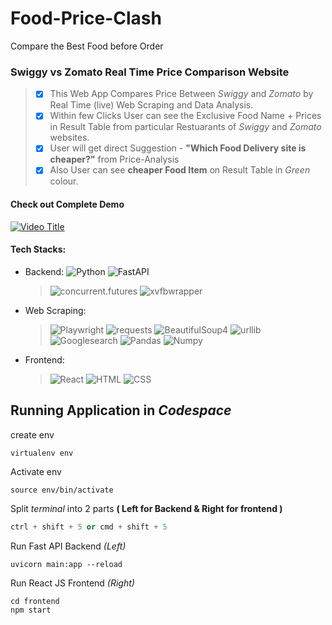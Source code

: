 # Food-Price-Clash 
Compare the Best Food before Order

### Swiggy vs Zomato Real Time Price Comparison Website
> - [X] This Web App Compares Price Between  _Swiggy_ and _Zomato_ by Real Time (live) Web Scraping and Data Analysis.
> - [X] Within few Clicks User can see the Exclusive Food Name + Prices in Result Table from particular Restuarants of _Swiggy_ and _Zomato_ websites.
> - [X] User will get direct Suggestion - **"Which Food Delivery site is cheaper?"** from Price-Analysis
> - [X] Also User can see **cheaper Food Item** on Result Table in _Green_ colour.

#### Check out Complete Demo
[![Video Title](https://img.youtube.com/vi/C5kNgWme1zs/0.jpg)]([https://www.youtube.com/watch?v=VIDEO_ID](https://www.youtube.com/watch?v=C5kNgWme1zs))

#### Tech Stacks:
* Backend: ![Python][Python] ![FastAPI][FastAPI]
  > ![concurrent.futures][concurrent.futures]
  > ![xvfbwrapper][xvfbwrapper]
  > 
[Python]: https://img.shields.io/badge/-Python-07065c?style=flat-square&logo=python&logoColor=white
[FastAPI]: https://img.shields.io/badge/-FastAPI-22293E?style=flat-square&logo=fastapi&logoColor=white
[concurrent.futures]: https://img.shields.io/badge/-concurrent.futures-6772E5?style=plastic&logo=python&logoColor=white
[xvfbwrapper]: https://img.shields.io/badge/-xvfbwrapper-8856D0?style=plastic&logo=xvfbwrapper&logoColor=white

* Web Scraping:
  > ![Playwright][Playwright]
  > ![requests][requests]
  > ![BeautifulSoup4][BeautifulSoup4]
  > ![urllib][urllib]
  > ![Googlesearch][Googlesearch]
  > ![Pandas][Pandas]
  > ![Numpy][Numpy]

* Frontend:
  > ![React][React.js]
  > ![HTML][HTML]
  > ![CSS][CSS.js]
  
[Playwright]: https://img.shields.io/badge/-Playwright-408f04?style=plastic&logo=playwright&logoColor=white
[requests]: https://img.shields.io/badge/-requests-ad078f?style=plastic&logo=requests&logoColor=white
[BeautifulSoup4]: https://img.shields.io/badge/-BeautifulSoup4-0097A7?style=plastic&logo=beautifulsoup4&logoColor=white
[urllib]: https://img.shields.io/badge/-urllib-CC3333?style=plastic&logo=urllib&logoColor=white
[Googlesearch]: https://img.shields.io/badge/-Googlesearch-4285F4?style=plastic&logo=googlesearch&logoColor=white
[Pandas]: https://img.shields.io/badge/-Pandas-177171?style=plastic&logo=pandas&logoColor=white
[Numpy]: https://img.shields.io/badge/-Numpy-0072BD?style=plastic&logo=numpy&logoColor=white
[React.js]: https://img.shields.io/badge/-React-6d0f87?style=flat-square&logo=React&logoColor=white
[HTML]: https://img.shields.io/badge/-HTML-E34F26?style=flat-square&logo=html5&logoColor=white
[CSS.js]: https://img.shields.io/badge/-CSS3-1572B6?style=flat-square&logo=CSS3&logoColor=white

## **Running Application in _Codespace_**
create env 
```shell
virtualenv env
```
Activate env
```shell
source env/bin/activate
```
Split _terminal_ into 2 parts **( Left for Backend & Right for frontend )**
```cpp
ctrl + shift + 5 or cmd + shift + 5
```
Run Fast API Backend _(Left)_
```shell
uvicorn main:app --reload
```
 Run React JS Frontend _(Right)_
```shell
cd frontend
npm start
```
